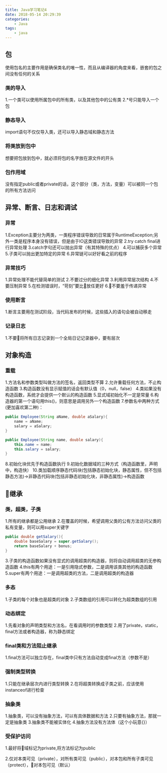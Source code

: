 ```yaml
---
title: Java学习笔记4
date: 2018-05-14 20:29:39
categories: 
    - Java
tags:
    - java
---
```

## 包
使用包名的主要作用是确保类名的唯一性，而且从编译器的角度来看，嵌套的包之间没有任何的关系
### 类的导入
1.一个类可以使用所属包中的所有类，以及其他包中的公有类
2.*号只能导入一个包
### 静态导入
import语句不仅仅导入类，还可以导入静态域和静态方法

### 将类放到包中 
想要把包放到包中，就必须将包的名字放在源文件的开头

### 包作用域
没有指定public或者private的话，这个部分（类，方法，变量）可以被同一个包的所有方法访问

## 异常、断言、日志和调试

### 异常
1.Exception主要分为两类，一类程序错误导致的日常属于RuntimeException;另外一类是程序本身没有错误，但是由于IO这类错误导致的异常
2.try catch final进行异常处理
3.catch字句还可以抛出异常（有其特殊的优点）
4.可以捕获多个异常
5.子类可以抛出更加特定的异常
6.异常链可以好好看之前的程序

### 异常技巧
1.异常处理不能代替简单的测试
2.不要过分的细化异常
3.利用异常层次结构
4.不要压制异常
5.在检测错误时，“苛刻”要比放任更好
6.不要羞于传递异常

### 使用断言
1.断言主要用在测试阶段，当代码发布的时候，这些插入的语句会被自动移走

### 记录日志

1.不要将所有日志记录到一个全局日记记录器中，要有层次

## 对象构造

### 重载
1.方法名和参数类型叫做方法的签名，返回类型不算
2.允许重载任何方法，不止构造函数
3.构造函数没有显示赋值的话会有默认值（0，null，false）
4.类如果没有构造函数，系统才会提供一个默认的构造函数
5.显式域初始化不一定是常量
6.构造器的第一个语句用this()，则意思是调用另外一个构造函数
7.参数名中两种方式(更加喜欢第二种)：
```java
public Employee(String aName, double aSalary){
    name = aName;
    salary = aSalary;
}

public Employee(String name, double salary){
    this.name = name;
    this.salary = salary;
}
```
8.初始化块优先于构造函数执行
9.初始化数据域的三种方式（构造函数里，声明中，构造快）
10.类加载顺序静态代码块(包括静态初始化块，静态属性，但不包括静态方法)->非静态代码块(包括非静态初始化块，非静态属性)->构造函数

## 继承

### 类，超类，子类
1.所有的继承都是公用继承
2.在覆盖的时候，希望调用父类的公有方法访问父类的私有变量，则可以用super关键字
```java
public double getSalary(){
    double baseSalary = super.getSalary();
    return baseSalary + bonus;
}
```
3.子类的构造函数如果没有显式的调用超类的构造器，则将自动调用超类的无参构造函数
4.this有两个用途：一是引用隐式参数，二是调用该类其他的构造函数
5.super有两个用途：一是调用超类的方法，二是调用超类的构造器

### 多态
1.子类的每个对象也是超类的对象
2.子类数组的引用可以转化为超类数组的引用

### 动态绑定
1.先看对象的声明类型和方法名，在看调用时的参数类型
2.用了private，static，final方法或者构造器，称为静态绑定

### final类和方法阻止继承
1.final方法可以独立存在，final类中只有方法自动变成final方法（参数不是）

### 强制类型转换
1.只能在继承层次内进行类型转换
2.在将超类转换成子类之前，应该使用instanceof进行检查

### 抽象类
1.抽象类，可以没有抽象方法，可以有具体数据和方法
2.只要有抽象方法，那就一定是抽象类
3.抽象类不能被实体化
4.抽象方法没有方法体（这个小玩意{}）

### 受保护访问
1.最好将域标记为private,将方法标记为public

2.仅对本类可见（private），对所有类可见（public），对本包和所有子类可见（protect），对本包可见（默认）
